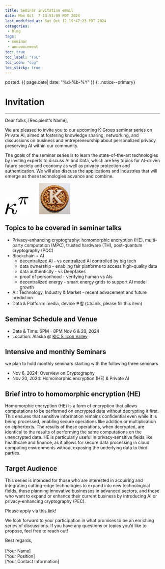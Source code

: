 ```yaml
---
title: Seminar invitation email
date: Mon Oct  7 13:53:09 PDT 2024
last_modified_at: Sat Oct 12 19:47:23 PDT 2024
categories:
 - blog
tags:
 - seminar
 - announcement
toc: true
toc_label: "ToC"
toc_icon: "cog"
toc_sticky: true
---
```


<head>
	<link rel="stylesheet" href="/resource/styles.css">
</head>

posted: {{ page.date| date: "%d-%b-%Y" }}
{: .notice--primary}


<h1 id="iniviation">Invitation</h1>

<hr>
Dear folks, [Recipient's Name],

We are pleased to invite you to our upcoming K-Group seminar series on Private AI, aimed at fostering knowledge sharing, networking, and discussions on business and entrepreneurship about personalized privacy preserving AI within our community.

The goals of the seminar series is to learn the state-of-the-art technologies by inviting experts to discuss AI and Data, which are key topics for AI-driven future society and economy as well as privacy protection and authentication. We will also discuss the applications and industries that will emerge as these technologies advance and combine.


<div class="centered-container">
<img width="15%" src="/assets/images/kappa-to-pi.png">
&nbsp;
&nbsp;
&nbsp;
&nbsp;
<img width="20%" src="/assets/images/k-on-pie.png">
</div>

<h2 id="topics">
	Topics to be covered in seminar talks
</h2>

<ul>
<li>
	Privacy-enhancing cryptography: homomorphic encryption (HE), multi-party computation (MPC), trusted hardware (TH), post-quantum cryptography (PQC)
</li>
<li>
	Blockchain + AI
	<ul>
	<li>
		decentralized AI - vs centralized AI controlled by big tech
	</li>
	<li>
		data ownership - enabling fair platforms to access high-quality data
	</li>
	<li>
		data authenticity - vs Deepfakes
	</li>
	<li>
		proof of personhood - verifying human vs AIs
	</li>
	<li>
		decentralized energy - smart energy grids to support AI model growth
	</li>
	</ul>
</li>
<li>
	AI: Technology, Industry &amp; Market - recent advacement and future prediction
</li>
<li>
	Data & Platform: media, device 포함 (Chanik, please fill this item)
</li>
</ul>

<h2 id="time-and-venue">
	Seminar Schedule and Venue
</h2>

<ul>
<li>
	Date & Time: 6PM - 8PM Nov 6 &amp; 20, 2024
</li>
<li>
	Location: Alaska @ <a href="https://maps.app.goo.gl/5rVTWcxBU8VmXhXq9">KIC Silicon Valley</a>
</li>
</ul>

<h2 id="seminar-schedules">
	Intensive and monthly Seminars
</h2>
we plan to hold monthly seminars starting with the following three seminars
<ul>
<li>
	Nov 6, 2024: Overview on Cryptography
</li>
<li>
	Nov 20, 2024: Homomorphic encryption (HE) &amp; Private AI
</li>
<!--li>
	Nov 20, 2024: BlockChain + AI
</li-->
</ul>

<h2 id="he">
	Brief intro to homomorphic encryption (HE)
</h2>

Homomorphic encryption (HE) is a form of encryption that allows computations to be performed on encrypted data without decrypting it first. This ensures that sensitive information remains confidential even while it is being processed, enabling secure operations like addition or multiplication on ciphertexts. The results of these operations, when decrypted, are identical to the results of performing the same computations on the unencrypted data.
HE is particularly useful in privacy-sensitive fields like healthcare and finance, as it allows for secure data processing in cloud computing environments without exposing the underlying data to third parties.

<h2 id="target-audience">
	Target Audience
</h2>

<p>
	This series is intended for those who are interested in acquiring and integrating cutting-edge technologies to expand into new technological fields, those planning innovative businesses in advanced sectors, and those who want to expand or enhance their current business by introducing AI or privacy-enhancing cryptography (PEC).
</p>

<p>
	Please apply via <a href="https://forms.gle/nTpxUe7RqyK8dh5A8">this link</a>!
</p>

<p>
	We look forward to your participation in what promises to be an enriching series of discussions. If you have any questions or topics you’d like to propose, feel free to reach out!
</p>


<p>
Best regards,

<br>
<br>
[Your Name]
<br>
[Your Position]
<br>
[Your Contact Information]
</p>

